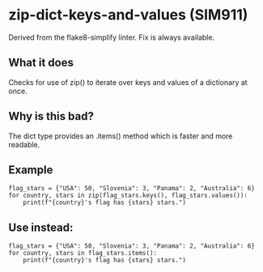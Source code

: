 # zip-dict-keys-and-values (SIM911)
Derived from the flake8-simplify linter.
Fix is always available.
## What it does
Checks for use of zip() to iterate over keys and values of a dictionary at once.
## Why is this bad?
The dict type provides an .items() method which is faster and more readable.
## Example
```
flag_stars = {"USA": 50, "Slovenia": 3, "Panama": 2, "Australia": 6}
for country, stars in zip(flag_stars.keys(), flag_stars.values()):
    print(f"{country}'s flag has {stars} stars.")
```
## Use instead:
```
flag_stars = {"USA": 50, "Slovenia": 3, "Panama": 2, "Australia": 6}
for country, stars in flag_stars.items():
    print(f"{country}'s flag has {stars} stars.")
```